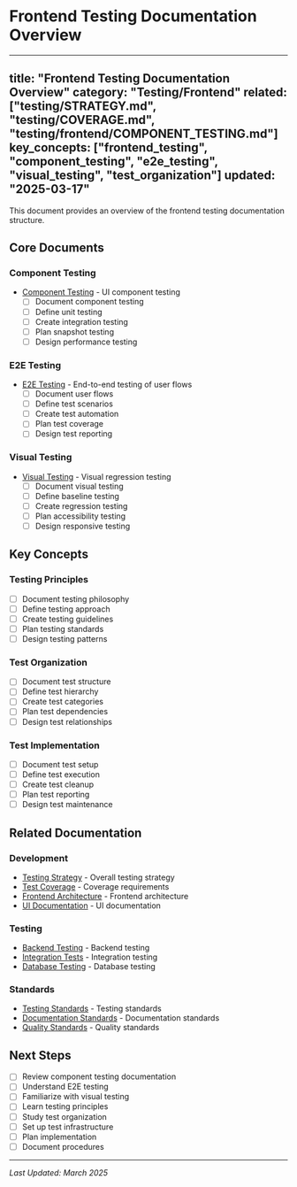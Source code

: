 # Frontend Testing Documentation Overview

---
title: "Frontend Testing Documentation Overview"
category: "Testing/Frontend"
related: ["testing/STRATEGY.md", "testing/COVERAGE.md", "testing/frontend/COMPONENT_TESTING.md"]
key_concepts: ["frontend_testing", "component_testing", "e2e_testing", "visual_testing", "test_organization"]
updated: "2025-03-17"
---

This document provides an overview of the frontend testing documentation structure.

## Core Documents

### Component Testing
- [Component Testing](COMPONENT_TESTING.md) - UI component testing
  - [ ] Document component testing
  - [ ] Define unit testing
  - [ ] Create integration testing
  - [ ] Plan snapshot testing
  - [ ] Design performance testing

### E2E Testing
- [E2E Testing](E2E_TESTING.md) - End-to-end testing of user flows
  - [ ] Document user flows
  - [ ] Define test scenarios
  - [ ] Create test automation
  - [ ] Plan test coverage
  - [ ] Design test reporting

### Visual Testing
- [Visual Testing](VISUAL_TESTING.md) - Visual regression testing
  - [ ] Document visual testing
  - [ ] Define baseline testing
  - [ ] Create regression testing
  - [ ] Plan accessibility testing
  - [ ] Design responsive testing

## Key Concepts

### Testing Principles
- [ ] Document testing philosophy
- [ ] Define testing approach
- [ ] Create testing guidelines
- [ ] Plan testing standards
- [ ] Design testing patterns

### Test Organization
- [ ] Document test structure
- [ ] Define test hierarchy
- [ ] Create test categories
- [ ] Plan test dependencies
- [ ] Design test relationships

### Test Implementation
- [ ] Document test setup
- [ ] Define test execution
- [ ] Create test cleanup
- [ ] Plan test reporting
- [ ] Design test maintenance

## Related Documentation

### Development
- [Testing Strategy](../../STRATEGY.md) - Overall testing strategy
- [Test Coverage](../../COVERAGE.md) - Coverage requirements
- [Frontend Architecture](../../../frontend/ARCHITECTURE.md) - Frontend architecture
- [UI Documentation](../../../frontend/ui/COMPONENT_LIBRARY.md) - UI documentation

### Testing
- [Backend Testing](../backend/API_TESTING.md) - Backend testing
- [Integration Tests](../backend/INTEGRATION_TESTING.md) - Integration testing
- [Database Testing](../backend/DATABASE_TESTING.md) - Database testing

### Standards
- [Testing Standards](../../../standards/TESTING_STANDARDS.md) - Testing standards
- [Documentation Standards](../../../standards/DOCUMENTATION.md) - Documentation standards
- [Quality Standards](../../../standards/QUALITY_STANDARDS.md) - Quality standards

## Next Steps

- [ ] Review component testing documentation
- [ ] Understand E2E testing
- [ ] Familiarize with visual testing
- [ ] Learn testing principles
- [ ] Study test organization
- [ ] Set up test infrastructure
- [ ] Plan implementation
- [ ] Document procedures

---

*Last Updated: March 2025* 